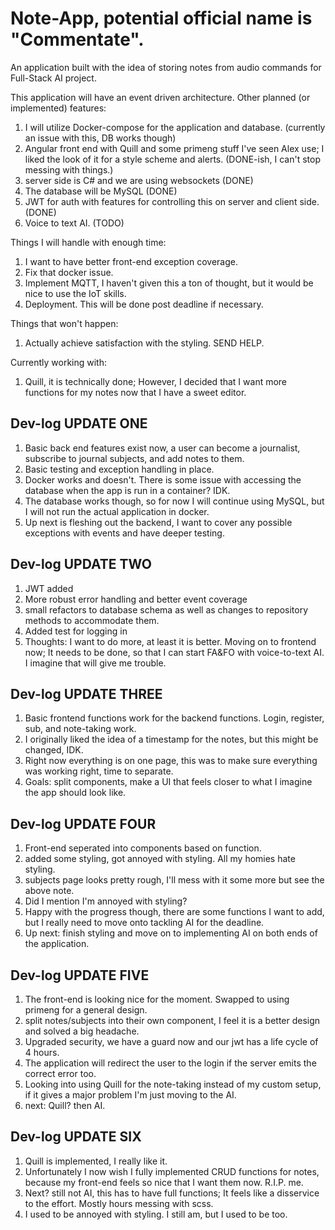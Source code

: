 # Note-App, potential official name is "Commentate".


An application built with the idea of storing notes from audio commands for Full-Stack AI project.

This application will have an event driven architecture. Other planned (or implemented) features:
1. I will utilize Docker-compose for the application and database. (currently an issue with this, DB works though)
2. Angular front end with Quill and some primeng stuff I've seen Alex use; I liked the look of it for a style scheme and alerts. (DONE-ish, I can't stop messing with things.)
3. server side is C# and we are using websockets (DONE)
4. The database will be MySQL (DONE)
5. JWT for auth with features for controlling this on server and client side. (DONE)
6. Voice to text AI. (TODO)

Things I will handle with enough time:
1. I want to have better front-end exception coverage.
2. Fix that docker issue.
3. Implement MQTT, I haven't given this a ton of thought, but it would be nice to use the IoT skills.
4. Deployment. This will be done post deadline if necessary.

Things that won't happen:
1. Actually achieve satisfaction with the styling. SEND HELP.

Currently working with:
1. Quill, it is technically done; However, I decided that I want more functions for my notes now that I have a sweet editor.

 ## Dev-log UPDATE ONE

1. Basic back end features exist now, a user can become a journalist, subscribe to journal subjects, and add notes to them.
2. Basic testing and exception handling in place.
3. Docker works and doesn't. There is some issue with accessing the database when the app is run in a container? IDK. 
4. The database works though, so for now I will continue using MySQL, but I will not run the actual application in docker.
5. Up next is fleshing out the backend, I want to cover any possible exceptions with events and have deeper testing.

## Dev-log UPDATE TWO

1. JWT added
2. More robust error handling and better event coverage
3. small refactors to database schema as well as changes to repository methods to accommodate them.
4. Added test for logging in
5. Thoughts: I want to do more, at least it is better. Moving on to frontend now; It needs to be done, so that I can start FA&FO with voice-to-text AI. I imagine that will give me trouble.

## Dev-log UPDATE THREE

1. Basic frontend functions work for the backend functions. Login, register, sub, and note-taking work.
2. I originally liked the idea of a timestamp for the notes, but this might be changed, IDK.
3. Right now everything is on one page, this was to make sure everything was working right, time to separate.
4. Goals: split components, make a UI that feels closer to what I imagine the app should look like. 

## Dev-log UPDATE FOUR

1. Front-end seperated into components based on function.
2. added some styling, got annoyed with styling. All my homies hate styling.
3. subjects page looks pretty rough, I'll mess with it some more but see the above note.
4. Did I mention I'm annoyed with styling?
5. Happy with the progress though, there are some functions I want to add, but I really need to move onto tackling AI for the deadline.
6. Up next: finish styling and move on to implementing AI on both ends of the application.

## Dev-log UPDATE FIVE
1. The front-end is looking nice for the moment. Swapped to using primeng for a general design.
2. split notes/subjects into their own component, I feel it is a better design and solved a big headache.
3. Upgraded security, we have a guard now and our jwt has a life cycle of 4 hours. 
4. The application will redirect the user to the login if the server emits the correct error too. 
5. Looking into using Quill for the note-taking instead of my custom setup, if it gives a major problem I'm just moving to the AI.
6. next: Quill? then AI. 

## Dev-log UPDATE SIX
1. Quill is implemented, I really like it. 
2. Unfortunately I now wish I fully implemented CRUD functions for notes, because my front-end feels so nice that I want them now. R.I.P. me.
3. Next? still not AI, this has to have full functions; It feels like a disservice to the effort. Mostly hours messing with scss.
4. I used to be annoyed with styling. I still am, but I used to be too.
